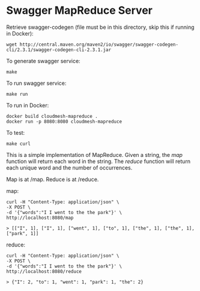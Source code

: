 # Swagger MapReduce Server

Retrieve swagger-codegen (file must be in this directory, skip this if running in Docker):

    wget http://central.maven.org/maven2/io/swagger/swagger-codegen-cli/2.3.1/swagger-codegen-cli-2.3.1.jar

To generate swagger service:

    make
    
To run swagger service:
    
    make run
    
To run in Docker:

    docker build cloudmesh-mapreduce .
    docker run -p 8080:8080 cloudmesh-mapreduce
    
To test:

    make curl
    
This is a simple implementation of MapReduce. Given a string, the *map* function will return each word in the string. The *reduce* function will return each unique word and the number of occurrences.

Map is at /map.
Reduce is at /reduce.

map:

    curl -H "Content-Type: application/json" \
    -X POST \
    -d '{"words":"I I went to the the park"}' \
    http://localhost:8080/map
    
    > [["I", 1], ["I", 1], ["went", 1], ["to", 1], ["the", 1], ["the", 1], ["park", 1]]
    
reduce:
    
    curl -H "Content-Type: application/json" \
    -X POST \
    -d '{"words":"I I went to the the park"}' \
    http://localhost:8080/reduce
    
    > {"I": 2, "to": 1, "went": 1, "park": 1, "the": 2}
